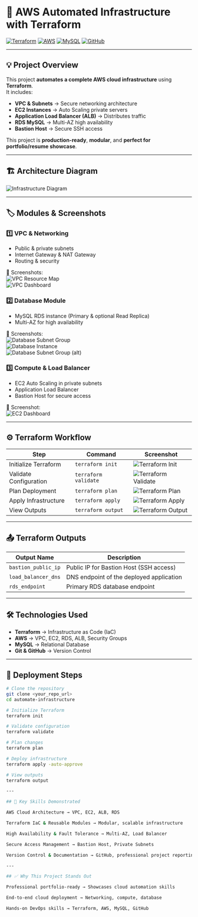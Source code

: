 # 🚀 AWS Automated Infrastructure with Terraform

[![Terraform](https://img.shields.io/badge/Terraform-623CE4?style=for-the-badge&logo=terraform&logoColor=white)](https://www.terraform.io/) 
[![AWS](https://img.shields.io/badge/AWS-FF9900?style=for-the-badge&logo=amazon-aws&logoColor=white)](https://aws.amazon.com/)
[![MySQL](https://img.shields.io/badge/MySQL-4479A1?style=for-the-badge&logo=mysql&logoColor=white)](https://www.mysql.com/)
[![GitHub](https://img.shields.io/badge/GitHub-181717?style=for-the-badge&logo=github&logoColor=white)](https://github.com/)

---

## 💡 Project Overview

This project **automates a complete AWS cloud infrastructure** using **Terraform**.  
It includes:

- **VPC & Subnets** → Secure networking architecture  
- **EC2 Instances** → Auto Scaling private servers  
- **Application Load Balancer (ALB)** → Distributes traffic  
- **RDS MySQL** → Multi-AZ high availability  
- **Bastion Host** → Secure SSH access  

This project is **production-ready**, **modular**, and **perfect for portfolio/resume showcase**.

---

## 🏗️ Architecture Diagram

![Infrastructure Diagram](screenshots/infrastructure.png)

---

## 🏷️ Modules & Screenshots

### 1️⃣ VPC & Networking
- Public & private subnets  
- Internet Gateway & NAT Gateway  
- Routing & security  

📸 Screenshots:  
![VPC Resource Map](screenshots/vpc%20resurce%20map.png)  
![VPC Dashboard](screenshots/vpc%20dashboard.png)

### 2️⃣ Database Module
- MySQL RDS instance (Primary & optional Read Replica)  
- Multi-AZ for high availability  

📸 Screenshots:  
![Database Subnet Group](screenshots/database%20subnet%20group.png)  
![Database Instance](screenshots/database.png)  
![Database Subnet Group (alt)](screenshots/database_subnet_group.png)

### 3️⃣ Compute & Load Balancer
- EC2 Auto Scaling in private subnets  
- Application Load Balancer  
- Bastion Host for secure access  

📸 Screenshot:  
![EC2 Dashboard](screenshots/ec2_dashboard.png)

---

## ⚙️ Terraform Workflow

| Step                  | Command              | Screenshot                           |
|-----------------------|----------------------|--------------------------------------|
| Initialize Terraform  | `terraform init`     | ![Terraform Init](screenshots/terraform.init.png) |
| Validate Configuration| `terraform validate` | ![Terraform Validate](screenshots/terraform.validate.png) |
| Plan Deployment       | `terraform plan`     | ![Terraform Plan](screenshots/terraform.plan.png) |
| Apply Infrastructure  | `terraform apply`    | ![Terraform Apply](screenshots/terraform.apply.png) |
| View Outputs          | `terraform output`   | ![Terraform Output](screenshots/terraform.output.png) |

---

## 📤 Terraform Outputs

| Output Name         | Description                                |
|---------------------|--------------------------------------------|
| `bastion_public_ip` | Public IP for Bastion Host (SSH access)    |
| `load_balancer_dns` | DNS endpoint of the deployed application   |
| `rds_endpoint`      | Primary RDS database endpoint              |

---

## 🛠️ Technologies Used

- **Terraform** → Infrastructure as Code (IaC)  
- **AWS** → VPC, EC2, RDS, ALB, Security Groups  
- **MySQL** → Relational Database  
- **Git & GitHub** → Version Control  

---

## 🚀 Deployment Steps

```bash
# Clone the repository
git clone <your_repo_url>
cd automate-infrastructure

# Initialize Terraform
terraform init

# Validate configuration
terraform validate

# Plan changes
terraform plan

# Deploy infrastructure
terraform apply -auto-approve

# View outputs
terraform output

---

## 🎯 Key Skills Demonstrated

AWS Cloud Architecture → VPC, EC2, ALB, RDS

Terraform IaC & Reusable Modules → Modular, scalable infrastructure

High Availability & Fault Tolerance → Multi-AZ, Load Balancer

Secure Access Management → Bastion Host, Private Subnets

Version Control & Documentation → GitHub, professional project reportin

---

## ✅ Why This Project Stands Out

Professional portfolio-ready → Showcases cloud automation skills

End-to-end cloud deployment → Networking, compute, database

Hands-on DevOps skills → Terraform, AWS, MySQL, GitHub

